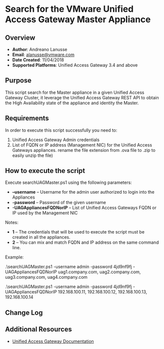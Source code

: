 # Search for the VMware Unified Access Gateway Master Appliance

## Overview
- **Author**: Andreano Lanusse
- **Email**: alanusse@vmware.com
- **Date Created**: 11/04/2018
- **Supported Platforms**: Unified Access Gateway 3.4 and above 

## Purpose 
This script search for the Master appliance in a given Unified Access Gateway Cluster,
it leverage the Unified Access Gateway REST API to obtain the High Availability state of the appliance and identity the Master.

## Requirements
 
In order to execute this script successfully you need to:
1. Unified Access Gateway Admin credentials
2. List of FQDN or IP address (Management NIC) for the Unified Access Gateways appliances.  rename the file extension from .ova file to .zip to easily unzip the file)

## How to execute the script

Execute searchUAGMaster.ps1 using the following parameters:

- **–username** – Username for the admin user authorized to login into the Appliances
- **-password** – Password of the given username
- **-UAGAppliancesFQDNorIP** – List of Unified Access Gateways FQDN or IP used by the Management NIC

Notes:

- **1** – The credentials that will be used to execute the script must be created in all the appliances.
- **2** – You can mix and match FQDN and IP address on the same command line.

Example:

.\searchUAGMaster.ps1 -username admin -password 4jd9nf9fj -UAGAppliancesFQDNorIP uag1.company.com, uag2.company.com, uag3.company.com, uag4.company.com

.\searchUAGMaster.ps1 -username admin -password 4jd9nf9fj -UAGAppliancesFQDNorIP 192.168.100.11, 192.168.100.12, 192.168.100.13, 192.168.100.14

## Change Log


## Additional Resources
* [Unified Access Gateway Documentation](https://docs.vmware.com/en/Unified-Access-Gateway/)
